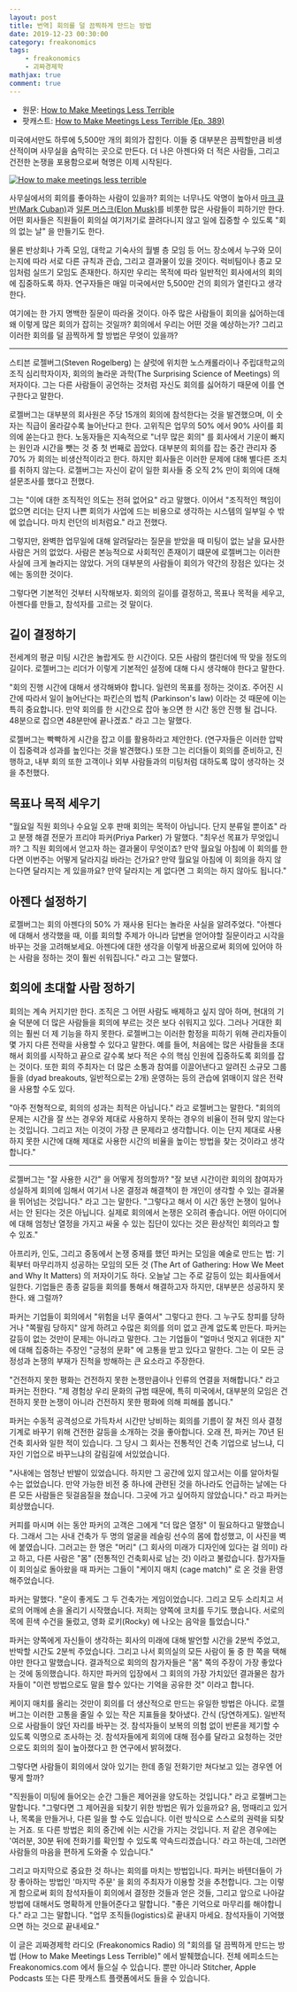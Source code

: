 ```yaml
---
layout: post
title: 번역] 회의를 덜 끔찍하게 만드는 방법
date: 2019-12-23 00:30:00
category: freakonomics
tags:
    - freakonomics
    - 괴짜경제학
mathjax: true
comment: true
---
```


* 원문: [How to Make Meetings Less Terrible](https://gen.medium.com/how-to-make-meetings-less-terrible-3d977542ab3c)
* 팟캐스트: [How to Make Meetings Less Terrible (Ep. 389)
](http://freakonomics.com/podcast/meetings/)

미국에서만도 하루에 5,500만 개의 회의가 잡힌다. 이들 중 대부분은 끔찍할만큼 비생산적이며 사무실을 숨막히는 곳으로 만든다. 더 나은 아젠다와 더 적은 사람들, 그리고 건전한 논쟁을 포용함으로써 혁명은 이제 시작된다.

[![How to make meetings less terrible](https://i.ibb.co/x8d6JQD/https-i-ytimg-com-vi-gu-Cakm-Fup-GQ-hqdefault.jpg)](https://www.youtube.com/watch?v=guCakmFupGQ "How to make meetings less terrible")

사무실에서의 회의를 좋아하는 사람이 있을까? 회의는 너무나도 악명이 높아서 [마크 큐반(Mark Cuban)](https://www.cnbc.com/2019/10/02/why-billionaire-mark-cuban-hates-meetings.html)과 [일론 머스크(Elon Musk)](https://www.businessinsider.com/elon-musk-3-rules-running-better-meetings-like-having-less-2019-8)를 비롯한 많은 사람들이 피하기만 한다. 어떤 회사들은 직원들이 회의실 여기저기로 끌려다니지 않고 일에 집중할 수 있도록 "회의 없는 날" 을 만들기도 한다.

물론 반상회나 가족 모임, 대학교 기숙사의 월별 층 모임 등 어느 장소에서 누구와 모이는지에 따라 서로 다른 규칙과 관습, 그리고 결과물이 있을 것이다. 럭비팀이나 종교 모임처럼 실뜨기 모임도 존재한다. 하지만 우리는 목적에 따라 일반적인 회사에서의 회의에 집중하도록 하자. 연구자들은 매일 미국에서만 5,500만 건의 회의가 열린다고 생각한다.

여기에는 한 가지 명백한 질문이 따라올 것이다. 아주 많은 사람들이 회의을 싫어하는데 왜 이렇게 많은 회의가 잡히는 것일까? 회의에서 우리는 어떤 것을 예상하는가? 그리고 이러한 회의를 덜 끔찍하게 할 방법은 무엇이 있을까?

---

스티븐 로젤버그(Steven Rogelberg) 는 샬럿에 위치한 노스캐롤라이나 주립대학교의 조직 심리학자이자, 회의의 놀라운 과학(The Surprising Science of Meetings) 의 저자이다. 그는 다른 사람들이 공언하는 것처럼 자신도 회의를 싫어하기 때문에 이를 연구한다고 말한다.

로젤버그는 대부분의 회사원은 주당 15개의 회의에 참석한다는 것을 발견했으며, 이 숫자는 직급이 올라갈수록 늘어난다고 한다. 고위직은 업무의 50% 에서 90% 사이를 회의에 쏟는다고 한다. 노동자들은 지속적으로 "너무 많은 회의" 를 회사에서 기운이 빠지는 원인과 시간을 뺏는 것 중 첫 번째로 꼽았다. 대부분의 회의를 잡는 중간 관리자 중 70% 가 회의는 비생산적이라고 한다. 하지만 회사들은 이러한 문제에 대해 별다른 조치를 취하지 않는다. 로젤버그는 자신이 같이 일한 회사들 중 오직 2% 만이 회의에 대해 설문조사를 했다고 전했다.

그는 "이에 대한 조직적인 의도는 전혀 없어요" 라고 말했다. 이어서 "조직적인 책임이 없으면 리더는 단지 나쁜 회의가 사업에 드는 비용으로 생각하는 시스템의 일부일 수 밖에 없습니다. 마치 런던의 비처럼요." 라고 전했다.

그렇지만, 완벽한 업무일에 대해 알려달라는 질문을 받았을 때 미팅이 없는 날을 묘사한 사람은 거의 없었다. 사람은 본능적으로 사회적인 존재이기 떄문에 로젤버그는 이러한 사실에 크게 놀라지는 않았다. 거의 대부분의 사람들이 회의가 약간의 장점은 있다는 것에는 동의한 것이다.

그렇다면 기본적인 것부터 시작해보자. 회의의 길이를 결정하고, 목표나 목적을 세우고, 아젠다를 만들고, 참석자를 고르는 것 말이다.

## 길이 결정하기

전세계의 평균 미팅 시간은 놀랍게도 한 시간이다. 모든 사람의 캘린더에 딱 맞을 정도의 길이다. 로젤버그는 리더가 이렇게 기본적인 설정에 대해 다시 생각해야 한다고 말한다.

"회의 진행 시간에 대해서 생각해봐야 합니다. 일련의 목표를 정하는 것이죠. 주어진 시간에 따라서 일이 늘어난다는 파킨슨의 법칙 (Parkinson's law) 이라는 것 때문에 이는 특히 중요합니다. 만약 회의를 한 시간으로 잡아 놓으면 한 시간 동안 진행 될 겁니다. 48분으로 잡으면 48분만에 끝나겠죠." 라고 그는 말했다.

로젤버그는 빡빡하게 시간을 잡고 이를 활용하라고 제안한다. (연구자들은 이러한 압박이 집중력과 성과를 높인다는 것을 발견했다.) 또한 그는 리더들이 회의를 준비하고, 진행하고, 내부 회의 또한 고객이나 외부 사람들과의 미팅처럼 대하도록 많이 생각하는 것을 추천했다.

## 목표나 목적 세우기

"월요일 직원 회의나 수요일 오후 판매 회의는 목적이 아닙니다. 단지 분류일 뿐이죠" 라고 분쟁 해결 전문가 프리야 파커(Priya Parker) 가 말했다. "최우선 목표가 무엇입니까? 그 직원 회의에서 얻고자 하는 결과물이 무엇이죠? 만약 월요일 아침에 이 회의를 한다면 이번주는 어떻게 달라지길 바라는 건가요? 만약 월요일 아침에 이 회의을 하지 않는다면 달라지는 게 있을까요? 만약 달라지는 게 없다면 그 회의는 하지 않아도 됩니다."

## 아젠다 설정하기

로젤버그는 회의 아젠다의 50% 가 재사용 된다는 놀라운 사실을 알려주었다. "아젠다에 대해서 생각했을 때, 이를 회의할 주제가 아니라 답변을 얻어야할 질문이라고 시각을 바꾸는 것을 고려해보세요. 아젠다에 대한 생각을 이렇게 바꿈으로써 회의에 있어야 하는 사람을 정하는 것이 훨씬 쉬워집니다." 라고 그는 말했다.

## 회의에 초대할 사람 정하기

회의는 계속 커지기만 한다. 조직은 그 어떤 사람도 배제하고 싶지 않아 하며, 현대의 기술 덕분에 더 많은 사람들을 회의에 부르는 것은 보다 쉬워지고 있다. 그러나 거대한 회의는 훨씬 더 제 기능을 하지 못한다. 로젤버그는 이러한 함정을 피하기 위해 관리자들이 몇 가지 다른 전략을 사용할 수 있다고 말한다. 예를 들어, 처음에는 많은 사람들을 초대해서 회의를 시작하고 끝으로 갈수록 보다 적은 수의 핵심 인원에 집중하도록 회의를 잡는 것이다. 또한 회의 주최자는 더 많은 소통과 참여를 이끌어낸다고 알려진 소규모 그룹들을 (dyad breakouts, 일반적으로는 2개) 운영하는 등의 관습에 얽매이지 않은 전략을 사용할 수도 있다.

"아주 전형적으로, 회의의 성과는 최적은 아닙니다." 라고 로젤버그는 말한다. "회의의 문제는 시간을 잘 쓰는 경우와 제대로 사용하지 못하는 경우의 비율이 전혀 맞지 않는다는 것입니다. 그리고 저는 이것이 가장 큰 문제라고 생각합니다. 이는 단지 제대로 사용하지 못한 시간에 대해 제대로 사용한 시간의 비율을 높이는 방법을 찾는 것이라고 생각합니다."

---

로젤버그는 "잘 사용한 시간" 을 어떻게 정의할까? "잘 보낸 시간이란 회의의 참여자가 성실하게 회의에 임해서 여기서 나온 결정과 해결책이 한 개인이 생각할 수 있는 결과물을 뛰어넘는 것입니다." 라고 그는 말한다. "그렇다고 해서 이 시간 동안 논쟁이 일어나서는 안 된다는 것은 아닙니다. 실제로 회의에서 논쟁은 오히려 좋습니다. 어떤 아이디어에 대해 엄청난 열정을 가지고 싸울 수 있는 집단이 있다는 것은 환상적인 회의라고 할 수 있죠."

아프리카, 인도, 그리고 중동에서 논쟁 중재를 했던 파커는 모임을 예술로 만드는 법: 기획부터 마무리까지 성공하는 모임의 모든 것 (The Art of Gathering: How We Meet and Why It Matters) 의 저자이기도 하다. 오늘날 그는 주로 갈등이 있는 회사들에서 일한다. 기업들은 종종 갈등을 회의를 통해서 해결하고자 하지만, 대부분은 성공하지 못한다. 왜 그럴까? 

파커는 기업들이 회의에서 "위험을 너무 줄여서" 그렇다고 한다. 그 누구도 창피를 당하거나 "쪽팔림 당하지" 않게 하려고 수많은 회의를 의미 없고 관계 없도록 만든다. 파커는 갈등이 없는 것만이 문제는 아니라고 말한다. 그는 기업들이 "얼마너 멋지고 위대한 지" 에 대해 집중하는 주장인 "긍정의 문화" 에 고통을 받고 있다고 말한다. 그는 이 모든 긍정성과 논쟁의 부재가 진척을 방해하는 큰 요소라고 주장한다.

"건전하지 못한 평화는 건전하지 못한 논쟁만큼이나 인류의 연결을 저해합니다." 라고 파커는 전한다. "제 경험상 우리 문화의 규범 때문에, 특히 미국에서, 대부분의 모임은 건전하지 못한 논쟁이 아니라 건전하지 못한 평화에 의해 피해를 봅니다."

파커는 수동적 공격성으로 가득차서 시간만 낭비하는 회의를 기름이 잘 쳐진 의사 결정 기계로 바꾸기 위해 건전한 갈등을 소개하는 것을 좋아합니다. 오래 전, 파커는 70년 된 건축 회사와 일한 적이 있습니다. 그 당시 그 회사는 전통적인 건축 기업으로 남느냐, 디자인 기업으로 바꾸느냐의 갈림길에 서있었습니다.

"사내에는 엄청난 반발이 있었습니다. 하지만 그 공간에 있지 않고서는 이를 알아차릴 수는 없었습니다. 만약 가능한 비전 중 하나에 관련된 것을 하나라도 언급하는 날에는 다른 모든 사람들은 뒷걸음질을 쳤습니다. 그곳에 가고 싶어하지 않았습니다." 라고 파커는 회상했습니다.

커피를 마시며 쉬는 동안 파커의 고객은 그에게 "더 많은 열정" 이 필요하다고 말했습니다. 그래서 그는 사내 건축가 두 명의 얼굴을 레슬링 선수의 몸에 합성했고, 이 사진을 벽에 붙였습니다. 그러고는 한 명은 "머리" (그 회사의 미래가 디자인에 있다는 걸 의미) 라고 하고, 다른 사람은 "몸" (전통적인 건축회사로 남는 것) 이라고 불렀습니다. 참가자들이 회의실로 돌아왔을 때 파커는 그들이 "케이지 매치 (cage match)" 로 온 것을 환영해주었습니다.

파커는 말했다. "운이 좋게도 그 두 건축가는 게임이었습니다. 그리고 모두 소리치고 서로의 어깨에 손을 올리기 시작했습니다. 저희는 양쪽에 코치를 두기도 했습니다. 서로의 목에 흰색 수건을 둘렀고, 영화 로키(Rocky) 에 나오는 음악을 틀었습니다."

파커는 양쪽에게 자신들이 생각하는 회사의 미래에 대해 발언할 시간을 2분씩 주었고, 반박할 시간도 2분씩 주었습니다. 그리고 나서 회의실의 모든 사람이 둘 중 한 쪽을 택해야만 한다고 말했습니다. 결과적으로 회의의 참가자들은 "몸" 쪽의 주장이 가장 좋았다는 것에 동의했습니다. 하지만 파커의 입장에서 그 회의의 가장 가치있던 결과물은 참가자들이 "이런 방법으로도 말을 할수 있다는 기억을 공유한 것" 이라고 합니다.

케이지 매치를 올리는 것만이 회의를 더 생산적으로 만드는 유일한 방법은 아니다. 로젤버그는 이러한 고통을 줄일 수 있는 작은 지표들을 찾아냈다. 간식 (당연하게도). 일반적으로 사람들이 앉던 자리를 바꾸는 것. 참석자들이 보복의 의험 없이 반론을 제기할 수 있도록 익명으로 조사하는 것. 참석자들에게 회의에 대해 점수를 달라고 요청하는 것만으로도 회의의 질이 높아졌다고 한 연구에서 밝혀졌다.

그렇다면 사람들이 회의에서 앉아 있기는 한데 종일 전화기만 쳐다보고 있는 경우엔 어떻게 할까?

"직원들이 미팅에 들어오는 순간 그들은 제어권을 양도하는 것입니다." 라고 로젤버그는 말합니다. "그렇다면 그 제어권을 되찾기 위한 방법은 뭐가 있을까요? 음, 멍때리고 있거나, 목록을 만들거나, 다른 일을 할 수도 있습니다. 이런 방식으로 스스로의 권력을 되찾는 거죠. 또 다른 방법은 회의 중간에 쉬는 시간을 가지는 것입니다. 저 같은 경우에는 '여러분, 30분 뒤에 전화기를 확인할 수 있도록 약속드리겠습니다.' 라고 하는데, 그러면 사람들의 마음을 편하게 도와줄 수 있습니다."

그리고 마지막으로 중요한 것 하나는 회의를 마치는 방법입니다. 파커는 바텐더들이 가장 좋아하는 방법인 '마지막 주문' 을 회의 주최자가 이용할 것을 추천합니다. 그는 이렇게 함으로써 회의 참석자들이 회의에서 결정한 것들과 얻은 것들, 그리고 앞으로 나아갈 방법에 대해서도 명확하게 만들어준다고 말합니다. "좋은 기억으로 마무리를 해야합니다." 라고 그는 말합니다. "업무 조직들(logistics)로 끝내지 마세요. 참석자들이 기억했으면 하는 것으로 끝내세요."

이 글은 괴짜경제학 라디오 (Freakonomics Radio) 의 "회의를 덜 끔찍하게 만드는 방법 (How to Make Meetings Less Terrible)" 에서 발췌했습니다. 전체 에피소드는 Freakonomics.com 에서 들으실 수 있습니다. 뿐만 아니라 Stitcher, Apple Podcasts 또는 다른 팟캐스트 플랫폼에서도 들을 수 있습니다.
